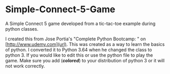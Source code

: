 # Simple-Connect-5-Game
A Simple Connect 5 game developed from a tic-tac-toe example during python classes.

I created this from Jose Portia's "Complete Python Bootcamp: " on [http://www.udemy.com](url).  This was created as a way to learn the basics of python.  I converted it to Python 3.64 when he changed the class to python 3. If you would like to edit this or use the python file to play the game.    Make sure you add (**_colored_**) to your distribution of python 3 or it will not work correctly.
